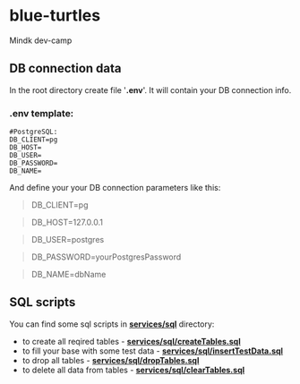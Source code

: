 # blue-turtles
Mindk dev-camp

## DB connection data
In the root directory create file '**.env**'. It will contain your DB connection info. 

### .env template:
```
#PostgreSQL:
DB_CLIENT=pg
DB_HOST=
DB_USER=
DB_PASSWORD=
DB_NAME=
```
And define your your DB connection parameters like this:
>DB_CLIENT=pg

>DB_HOST=127.0.0.1

>DB_USER=postgres

>DB_PASSWORD=yourPostgresPassword

>DB_NAME=dbName

##  SQL scripts
You can find some sql scripts in [**services/sql**](services/sql) directory:
- to create all reqired tables - [**services/sql/createTables.sql**](services/sql/createTables.sql)
- to fill your base with some test data - [**services/sql/insertTestData.sql**](services/sql/insertTestData.sql)
- to drop all tables - [**services/sql/dropTables.sql**](services/sql/dropTables.sql)
- to delete all data from tables - [**services/sql/clearTables.sql**](services/sql/clearTables.sql)
